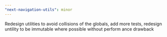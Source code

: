 ```yaml
---
"next-navigation-utils": minor
---
```


Redesign utilities to avoid collisions of the globals, add more tests, redesign untility to be immutable where possible without perform ance drawback
